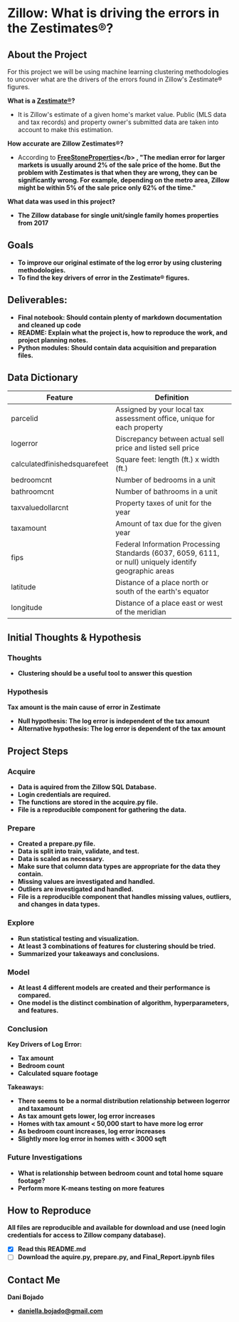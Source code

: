 # Zillow: What is driving the errors in the Zestimates®?

## About the Project
For this project we will be using machine learning clustering methodologies to uncover what are the drivers of the errors found in Zillow's Zestimate® figures. 

<b>What is a [Zestimate®](https://www.zillow.com/zestimate/#acc)?</b> 
- It is Zillow's estimate of a given home's market value. Public (MLS data and tax records) and property owner's submitted data are taken into account to make this estimation. 

<b>How accurate are Zillow Zestimates®?</b> 
- According to <b>[FreeStoneProperties](https://www.freestoneproperties.com/blog/truth-zillow-zestimates/#:~:text=Is%20a%20Zillow%20Zestimate%20High,about%20the%20accuracy%20of%20Zestimates.&text=For%20example%2C%20depending%20on%20the,only%2062%25%20of%20the%20time.)</b> ,
"The median error for larger markets is usually around 2% of the sale price of the home. But the problem with Zestimates is that when they are wrong, they can be significantly wrong. For example, depending on the metro area, Zillow might be within 5% of the sale price only 62% of the time."   

<b>What data was used in this project?</b> 
- The Zillow database for single unit/single family homes properties from 2017


## Goals
- To improve our original estimate of the log error by using clustering methodologies.
- To find the key drivers of error in the Zestimate® figures.


## Deliverables:
- Final notebook: Should contain plenty of markdown documentation and cleaned up code
- README: Explain what the project is, how to reproduce the work, and project planning notes.
- Python modules: Should contain data acquisition and preparation files.


## Data Dictionary
| Feature | Definition |
|---------------------------|--------------------------------------------------------------------------------------------------------------|
| parcelid                       | Assigned by your local tax assessment office, unique for each property | 
| logerror                       | Discrepancy between actual sell price and listed sell price |  
| calculatedfinishedsquarefeet   | Square feet: length (ft.) x width (ft.) |  
| bedroomcnt                     | Number of bedrooms in a unit |  
| bathroomcnt                    | Number of bathrooms in a unit | 
| taxvaluedollarcnt              | Property taxes of unit for the year |
| taxamount                      | Amount of tax due for the given year |  
| fips                           | Federal Information Processing Standards (6037, 6059, 6111, or null) uniquely identify geographic areas | 
| latitude                       | Distance of a place north or south of the earth's equator |
| longitude                      | Distance of a place east or west of the meridian |


## Initial Thoughts & Hypothesis
### Thoughts
- Clustering should be a useful tool to answer this question

### Hypothesis
Tax amount is the main cause of error in Zestimate  
- Null hypothesis: The log error is independent of the tax amount 
- Alternative hypothesis: The log error is dependent of the tax amount  

## Project Steps
### Acquire
- Data is aquired from the Zillow SQL Database.
- Login credentials are required.
- The functions are stored in the acquire.py file.
- File is a reproducible component for gathering the data.

### Prepare
- Created a prepare.py file. 
- Data is split into train, validate, and test. 
- Data is scaled as necessary.
- Make sure that column data types are appropriate for the data they contain.
- Missing values are investigated and handled.
- Outliers are investigated and handled.
- File is a reproducible component that handles missing values, outliers, and changes in data types. 

### Explore
- Run statistical testing and visualization.
- At least 3 combinations of features for clustering should be tried.
- Summarized your takeaways and conclusions.  

### Model
- At least 4 different models are created and their performance is compared. 
- One model is the distinct combination of algorithm, hyperparameters, and features.


### Conclusion
<b>Key Drivers of Log Error:</b>
- Tax amount 
- Bedroom count 
- Calculated square footage

<b>Takeaways:</b> 
- There seems to be a normal distribution relationship between logerror and taxamount
- As tax amount gets lower, log error increases
- Homes with tax amount < 50,000 start to have more log error
- As bedroom count increases, log error increases
- Slightly more log error in homes with < 3000 sqft

### Future Investigations
- What is relationship between bedroom count and total home square footage?
- Perform more K-means testing on more features 

## How to Reproduce
All files are reproducible and available for download and use (need login credentials for access to Zillow company database).
- [x] Read this README.md
- [ ] Download the aquire.py, prepare.py, and Final_Report.ipynb files

## Contact Me 
Dani Bojado
- daniella.bojado@gmail.com 